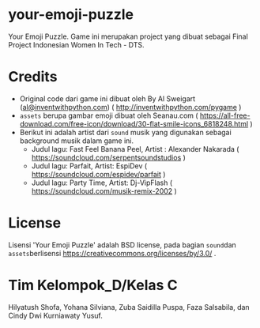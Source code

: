# your-emoji-puzzle
Your Emoji Puzzle. Game ini merupakan project yang dibuat sebagai Final Project Indonesian Women In Tech - DTS. 


# Credits
* Original code dari game ini dibuat oleh By Al Sweigart (al@inventwithpython.com) ( http://inventwithpython.com/pygame )
* `assets` berupa gambar emoji dibuat oleh Seanau.com ( https://all-free-download.com/free-icon/download/30-flat-smile-icons_6818248.html )
* Berikut ini adalah artist dari `sound` musik yang digunakan sebagai background musik dalam game ini. 
    * Judul lagu: Fast Feel Banana Peel, Artist : Alexander Nakarada ( https://soundcloud.com/serpentsoundstudios )
    * Judul lagu: Parfait, Artist:  EspiDev ( https://soundcloud.com/espidev/parfait )
    * Judul lagu: Party Time, Artist:  Dj-VipFlash ( https://soundcloud.com/musik-remix-2002 )

# License
Lisensi 'Your Emoji Puzzle' adalah BSD license, pada bagian `sound`dan `assets`berlisensi https://creativecommons.org/licenses/by/3.0/ .

# Tim Kelompok_D/Kelas C
Hilyatush Shofa, Yohana Silviana, Zuba Saidilla Puspa, Faza Salsabila, dan Cindy Dwi Kurniawaty Yusuf.



